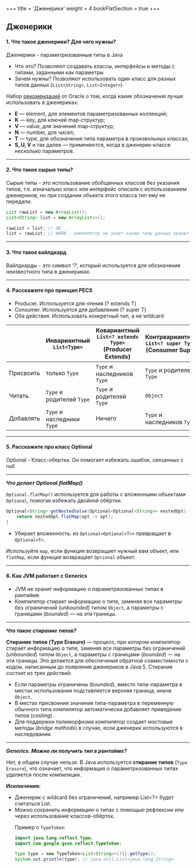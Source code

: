 +++
title = 'Дженерики'
weight = 4
bookFlatSection = true
+++

## Дженерики

#### 1. Что такое дженерики? Для чего нужны?
Дженерики - параметризованные типы в Java

- Что это? Позволяют создавать классы, интерфейсы и методы с типами, заданными как параметры
- Зачем нужны? Позволяют использовать один класс для разных типов данных (`List<String>`, `List<Integer>`)

Набор [рекомендаций](https://docs.oracle.com/javase/tutorial/java/generics/types.html) от Oracle о том, когда какие обозначения лучше использовать в дженериках:
* **E** — element, для элементов параметризованных коллекций;
* **K** — key, для ключей map-структур;
* **V** — value, для значений map-структур;
* **N** — number, для чисел;
* **T** — type, для обозначения типа параметра в произвольных классах;
* **S, U, V** и так далее — применяются, когда в дженерик-классе несколько параметров.

---
#### 2. Что такое сырые типы?
Сырые типы - это использование обобщенных классов без указания типов, т.е. изначально класс или интерфейс описали с использованием дженериков, но при создании объекта этого класса тип ему не передали.

```java
List rawList = new ArrayList();
List<String> list = new ArrayList<>();

rawList = list; // OK
list = rawList; // WARN - компилятор не знает какие типы данных хранит rawList, поэтому выдаст предупреждение
```

---
#### 3. Что такое вайлдкард
Вайлдкарды - это символ ‘?’, который используется для обозначения неизвестного типа в дженериках.

---
#### 4. Расскажите про принцип PECS
- Producer. Используется для чтения (? extends T)
- Consumer. Используется для добавления (? super T)
- Оба действия. Использовать конкретный тип, а не wildcard

|           | Инвариантный `List<Type>`  | Ковариантный `List<? extends Type>` (Producer Extends) | Контрвариантный `List<? super Type>` (Consumer Super) |
|-----------|----------------------------|--------------------------------------------------------|-------------------------------------------------------|
| Присвоить | только `Type`              | `Type` и наследников `Type`                            | `Type` и родителей `Type`                             |
| Читать    | `Type` и родителей `Type`  | `Type` и родителей `Type`                              | `Object`                                              |
| Добавлять | `Type` и наследники `Type` | Ничего                                                 | `Type` и наследников `Type`                           |

---
#### 5. Расскажите про класс Optional
Optional - Класс-обертка. Он помогает избежать ошибок, связанных с null

---
***Что делает Optional.flatMap()***

`Optional.flatMap()` используется для работы с вложенными объектами `Optional`, помогая избежать двойной обёртки.

```java
Optional<String> getNestedValue(Optional<Optional<String>> nestedOpt) {
    return nestedOpt.flatMap(opt -> opt);
}

```
- Убирает вложенность: из `Optional<Optional<T>>` превращает в `Optional<T>`.

Используйте `map`, если функция возвращает нужный вам объект, или `flatMap`, если функция возвращает `Optional` объект.

---
#### 6. Как JVM работает с Generics

- JVM не хранит информацию о параметризованных типах в рантайме.
- Компилятор стирает информацию о типе, заменяя все параметры без ограничений (*unbounded*) типом `Object`, а параметры с границами (*bounded*) — на эти границы.

---
***Что такое стирание типов?***

**Стирание типов (Type Erasure)** — процесс, при котором компилятор стирает информацию о типе, заменяя все параметры без ограничений (*unbounded*)
типом `Object`, а параметры с границами (*bounded*) — на эти границы. Это делается для обеспечения обратной совместимости с кодом, написанным до появления дженериков в Java 5.
Стирание состоит из трех действий:
- Если параметры ограничены (*bounded*), вместо типа-параметра в местах использования подставляется верхняя граница, иначе `Object`.
- В местах присвоения значения типа-параметра в переменную обычного типа компилятор автоматически добавляет приведение типов (*casting*).
- Для поддержки полиморфизма компилятор создает мостовые методы (*bridge methods*) в случае, если дженерик используются в наследовании.

---
***Generics. Можно ли получить тип в рантайме?***

Нет, в общем случае нельзя. В Java используется **стирание типов** (`Type Erasure`), что означает, что информация о параметризованных типах удаляется после
компиляции. 

**Исключения:** 
- Дженерик с wildcard без ограничений, например List<?> будет считаться List<Object>.
- Можно сохранить информацию о типах с помощью рефлексии или через использование классов-обёрток.

Пример с `TypeToken`:
```java
import java.lang.reflect.Type;
import com.google.gson.reflect.TypeToken;

Type type = new TypeToken<List<String>>(){}.getType();
System.out.println(type); // java.util.List<java.lang.String>
```
